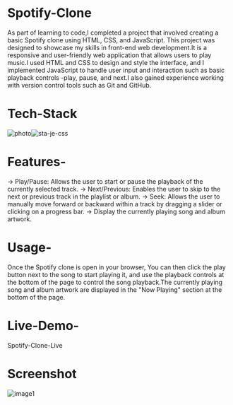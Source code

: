 # Spotify-Clone
As part of learning to code,I completed a project that involved creating a basic Spotify clone using HTML, CSS, and JavaScript. This project was designed to showcase my skills in front-end web development.It is a responsive and user-friendly web application that allows users to play music.I used HTML and CSS to design and style the interface, and I implemented JavaScript to handle user input and interaction such as basic playback controls -play, pause, and next.I also gained experience working with version control tools such as Git and GitHub.
# Tech-Stack
![photo](https://github.com/user-attachments/assets/fa40c55b-9faa-41e5-b6de-01af71c3d610)![sta-je-css](https://github.com/user-attachments/assets/6f5f6296-5cb5-47e4-9527-1777e024242e)


# Features-
-> Play/Pause: Allows the user to start or pause the playback of the currently selected track.
-> Next/Previous: Enables the user to skip to the next or previous track in the playlist or album.
-> Seek: Allows the user to manually move forward or backward within a track by dragging a slider or clicking on a progress bar.
-> Display the currently playing song and album artwork.
# Usage-
Once the Spotify clone is open in your browser, You can then click the play button next to the song to start playing it, and use the playback controls at the bottom of the page to control the song playback.The currently playing song and album artwork are displayed in the "Now Playing" section at the bottom of the page.
# Live-Demo-
Spotify-Clone-Live
# Screenshot
![image1](https://github.com/user-attachments/assets/588b5180-6255-4199-8a20-85321667df43)
